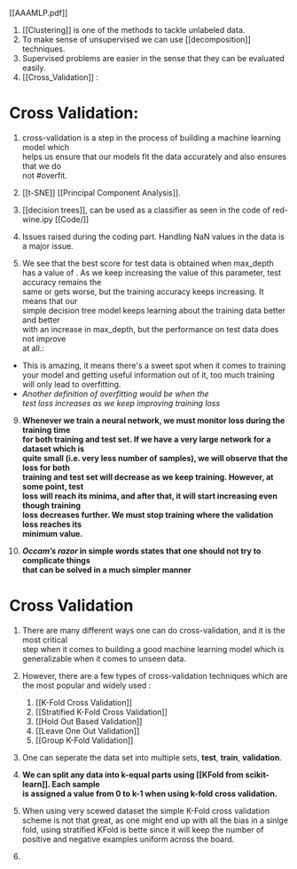 [[AAAMLP.pdf]]

1. [[Clustering]] is one of the methods to  tackle unlabeled data.
2. To make sense of unsupervised we can use [[decomposition]] techniques.
3.  Supervised problems are easier in the sense that they can be evaluated easily.
4. [[Cross_Validation]] :
 # Cross Validation:
 1. cross-validation is a step in the process of building a machine learning model which  
helps us ensure that our models fit the data accurately and also ensures that we do  
not #overfit.

5. [[t-SNE]] [[Principal Component Analysis]].
6. [[decision trees]], can be used as a classifier as seen in the code of red-wine.ipy [[Code/]]
7. Issues raised during the coding part. Handling NaN values in the data is a major issue.
8. We see that the best score for test data is obtained when max_depth has a value of . As we keep increasing the value of this parameter, test accuracy remains the  
same or gets worse, but the training accuracy keeps increasing. It means that our  
simple decision tree model keeps learning about the training data better and better  
with an increase in max_depth, but the performance on test data does not improve  
at all.:
- This is amazing, it means there's a sweet spot when it comes to training your model and getting useful information out of it, too much training will only lead to overfitting.
- *Another definition of overfitting would be when the  
test loss increases as we keep improving training loss*

9. **Whenever we train a neural network, we must monitor loss during the training time  
for both training and test set. If we have a very large network for a dataset which is  
quite small (i.e. very less number of samples), we will observe that the loss for both  
training and test set will decrease as we keep training. However, at some point, test  
loss will reach its minima, and after that, it will start increasing even though training  
loss decreases further. We must stop training where the validation loss reaches its  
minimum value.**

10. ***Occam’s razor* in simple words states that one should not try to complicate things  
that can be solved in a much simpler manner**

# Cross Validation
1. There are many different ways one can do cross-validation, and it is the most critical  
step when it comes to building a good machine learning model which is  
generalizable when it comes to unseen data.

2. However, there are a few types of cross-validation techniques which are the most popular and widely used :
	1. [[K-Fold Cross Validation]]
	2. [[Stratified K-Fold Cross Validation]]
	3. [[Hold Out Based Validation]]
	4. [[Leave One Out Validation]]
	5. [[Group K-Fold Validation]]

3. One can seperate the data set into multiple sets, **test**, **train**, **validation**.
4. **We can split any data into k-equal parts using [[KFold from scikit-learn]]. Each sample  
is assigned a value from 0 to k-1 when using k-fold cross validation.**

5. When using very scewed dataset the simple K-Fold cross validation scheme is not that great, as one might end up with all the bias in a sinlge fold, using stratified KFold is bette since it will keep the number of positive and negative examples uniform across the board.
6. 